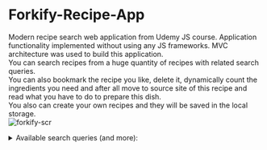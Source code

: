 # Forkify-Recipe-App
Modern recipe search web application from Udemy JS course. Application functionality implemented without using any JS frameworks. MVC architecture was used to build this application.</br>
You can search recipes from a huge quantity of recipes with related search queries.</br>
You can also bookmark the recipe you like, delete it, dynamically count the ingredients you need and after all move to source site of this recipe and read what you have to do to prepare this dish.</br>
You also can create your own recipes and they will be saved in the local storage.</br>
![forkify-scr](https://user-images.githubusercontent.com/103335620/188385589-c66c9d0a-6fbb-418f-a68a-cb2609f61d4e.png)
<details>
  <summary>Available search queries (and more):</summary>
  
 - carrot
 - broccoli
 - asparagus
 - cauliflower
 - corn
 - cucumber
 - green pepper
 - lettuce
 - mushrooms
 - onion
 - potato
 - pumpkin
 - red pepper
 - tomato
 - beetroot
 - brussel sprouts
 - peas
 - zucchini
 - radish
 - sweet potato
 - artichoke
 - leek
 - cabbage
 - celery
 - chili
 - garlic
 - basil
 - coriander
 - parsley
 - dill
 - rosemary
 - oregano
 - cinnamon
 - saffron
 - green bean
 - bean
 - chickpea
 - lentil
 - apple
 - apricot
 - avocado
 - banana
 - blackberry
 - blackcurrant
 - blueberry
 - boysenberry
 - cherry
 - coconut
 - fig
 - grape
 - grapefruit
 - kiwifruit
 - lemon
 - lime
 - lychee
 - mandarin
 - mango
 - melon
 - nectarine
 - orange
 - papaya
 - passion fruit
 - peach
 - pear
 - pineapple
 - plum
 - pomegranate
 - quince
 - raspberry
 - strawberry
 - watermelon
 - salad
 - pizza
 - pasta
 - popcorn
 - lobster
 - steak
 - bbq
 - pudding
 - hamburger
 - pie
 - cake
 - sausage
 - tacos
 - kebab
 - poutine
 - seafood
 - chips
 - fries
 - masala
 - paella
 - som tam
 - chicken
 - toast
 - marzipan
 - tofu
 - ketchup
 - hummus
 - chili
 - maple syrup
 - parma ham
 - fajitas
 - champ
 - lasagna
 - poke
 - chocolate
 - croissant
 - arepas
 - bunny chow
 - pierogi
 - donuts
 - rendang
 - sushi
 - ice cream
 - duck
 - curry
 - beef
 - goat
 - lamb
 - turkey
 - pork
 - fish
 - crab
 - bacon
 - ham
 - pepperoni
 - salami
 - ribs
  
</details></br>
